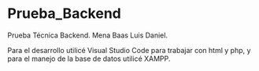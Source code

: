 # Prueba_Backend
Prueba Técnica Backend. 
Mena Baas Luis Daniel.

Para el desarrollo utilicé Visual Studio Code para trabajar con html y php, y para el manejo de la base de datos utilicé XAMPP.
